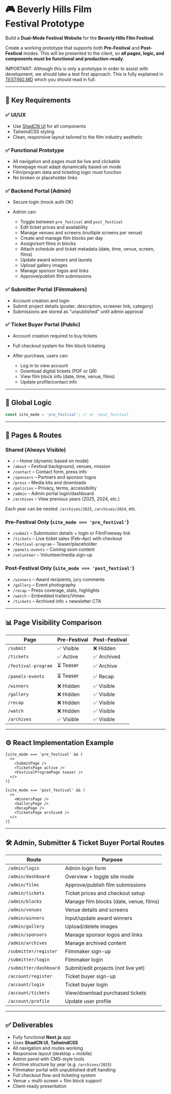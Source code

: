# 🎮 **Beverly Hills Film Festival** Prototype

Build a **Dual-Mode Festival Website** for the **Beverly Hills Film Festival**.

Create a working prototype that supports both **Pre-Festival** and **Post-Festival** modes. This will be presented to the client, so **all pages, logic, and components must be functional and production-ready**.

IMPORTANT: Although this is only a prototype in order to assist with development, we should take a test first approach. This is fully explained in [TESTING.MD](TESTING.md) which you should read in full.

---

## 🎯 Key Requirements

### ✅ UI/UX

* Use [ShadCN UI](https://ui.shadcn.com/) for all components
* TailwindCSS styling
* Clean, responsive layout tailored to the film industry aesthetic

### ✅ Functional Prototype

* All navigation and pages must be live and clickable
* Homepage must adapt dynamically based on mode
* Film/program data and ticketing logic must function
* No broken or placeholder links

### ✅ Backend Portal (Admin)

* Secure login (mock auth OK)
* Admin can:

  * Toggle between `pre_festival` and `post_festival`
  * Edit ticket prices and availability
  * Manage venues and screens (multiple screens per venue)
  * Create and manage film blocks per day
  * Assign/sort films in blocks
  * Attach schedule and ticket metadata (date, time, venue, screen, films)
  * Update award winners and laurels
  * Upload gallery images
  * Manage sponsor logos and links
  * Approve/publish film submissions

### ✅ Submitter Portal (Filmmakers)

* Account creation and login
* Submit project details (poster, description, screener link, category)
* Submissions are stored as "unpublished" until admin approval

### ✅ Ticket Buyer Portal (Public)

* Account creation required to buy tickets
* Full checkout system for film block ticketing
* After purchase, users can:

  * Log in to view account
  * Download digital tickets (PDF or QR)
  * View film block info (date, time, venue, films)
  * Update profile/contact info

---

## 🧩 Global Logic

```js
const site_mode = 'pre_festival'; // or 'post_festival'
```

---

## 📄 Pages & Routes

### Shared (Always Visible)

* `/` – Home (dynamic based on mode)
* `/about` – Festival background, venues, mission
* `/contact` – Contact form, press info
* `/sponsors` – Partners and sponsor logos
* `/press` – Media kits and downloads
* `/policies` – Privacy, terms, accessibility
* `/admin` – Admin portal login/dashboard
* `/archives` – View previous years (2025, 2024, etc.)

Each year can be nested: `/archives/2025`, `/archives/2024`, etc.

### Pre-Festival Only (`site_mode === 'pre_festival'`)

* `/submit` – Submission details + login or FilmFreeway link
* `/tickets` – Live ticket sales (Feb–Apr) with checkout
* `/festival-program` – Teaser/placeholder
* `/panels-events` – Coming soon content
* `/volunteer` – Volunteer/media sign-up

### Post-Festival Only (`site_mode === 'post_festival'`)

* `/winners` – Award recipients, jury comments
* `/gallery` – Event photography
* `/recap` – Press coverage, stats, highlights
* `/watch` – Embedded trailers/Vimeo
* `/tickets` – Archived info + newsletter CTA

---

## 📊 Page Visibility Comparison

| Page                | Pre-Festival | Post-Festival |
| ------------------- | ------------ | ------------- |
| `/submit`           | ✅ Visible    | ❌ Hidden      |
| `/tickets`          | ✅ Active     | ✅ Archived    |
| `/festival-program` | ⏳ Teaser     | ✅ Archive     |
| `/panels-events`    | ⏳ Teaser     | ✅ Recap       |
| `/winners`          | ❌ Hidden     | ✅ Visible     |
| `/gallery`          | ❌ Hidden     | ✅ Visible     |
| `/recap`            | ❌ Hidden     | ✅ Visible     |
| `/watch`            | ❌ Hidden     | ✅ Visible     |
| `/archives`         | ✅ Visible    | ✅ Visible     |

---

## ⚙️ React Implementation Example

```tsx
{site_mode === 'pre_festival' && (
  <>
    <SubmitPage />
    <TicketsPage active />
    <FestivalProgramPage teaser />
  </>
)}

{site_mode === 'post_festival' && (
  <>
    <WinnersPage />
    <GalleryPage />
    <RecapPage />
    <TicketsPage archived />
  </>
)}
```

---

## 🛠 Admin, Submitter & Ticket Buyer Portal Routes

| Route                  | Purpose                                 |
| ---------------------- | --------------------------------------- |
| `/admin/login`         | Admin login form                        |
| `/admin/dashboard`     | Overview + toggle site mode             |
| `/admin/films`         | Approve/publish film submissions        |
| `/admin/tickets`       | Ticket prices and checkout setup        |
| `/admin/blocks`        | Manage film blocks (date, venue, films) |
| `/admin/venues`        | Venue details and screens               |
| `/admin/winners`       | Input/update award winners              |
| `/admin/gallery`       | Upload/delete images                    |
| `/admin/sponsors`      | Manage sponsor logos and links          |
| `/admin/archives`      | Manage archived content                 |
| `/submitter/register`  | Filmmaker sign-up                       |
| `/submitter/login`     | Filmmaker login                         |
| `/submitter/dashboard` | Submit/edit projects (not live yet)     |
| `/account/register`    | Ticket buyer sign-up                    |
| `/account/login`       | Ticket buyer login                      |
| `/account/tickets`     | View/download purchased tickets         |
| `/account/profile`     | Update user profile                     |

---

## ✅ Deliverables

* Fully functional **Next.js** app
* Uses **ShadCN UI**, **TailwindCSS**
* All navigation and routes working
* Responsive layout (desktop + mobile)
* Admin panel with CMS-style tools
* Archive structure by year (e.g. `/archives/2025`)
* Filmmaker portal with unpublished draft handling
* Full checkout flow and ticketing system
* Venue + multi-screen + film block support
* Client-ready presentation
